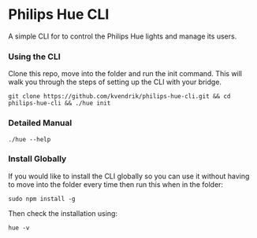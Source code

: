 Philips Hue CLI
===============

A simple CLI for to control the Philips Hue lights and manage its users.

### Using the CLI
Clone this repo, move into the folder and run the init command. This will walk you through the steps of setting up the CLI with your bridge.
```
git clone https://github.com/kvendrik/philips-hue-cli.git && cd philips-hue-cli && ./hue init
```

### Detailed Manual
```
./hue --help
```

### Install Globally
If you would like to install the CLI globally so you can use it without having to move into the folder every time then run this when in the folder:
```
sudo npm install -g
```

Then check the installation using:
```
hue -v
```
